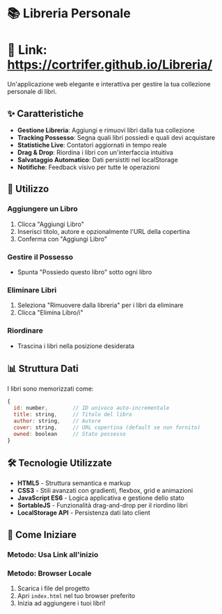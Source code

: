 # 📚 Libreria Personale
# 🔗 Link: https://cortrifer.github.io/Libreria/

Un'applicazione web elegante e interattiva per gestire la tua collezione personale di libri.

## ✨ Caratteristiche

- **Gestione Libreria**: Aggiungi e rimuovi libri dalla tua collezione
- **Tracking Possesso**: Segna quali libri possiedi e quali devi acquistare
- **Statistiche Live**: Contatori aggiornati in tempo reale
- **Drag & Drop**: Riordina i libri con un'interfaccia intuitiva
- **Salvataggio Automatico**: Dati persistiti nel localStorage
- **Notifiche**: Feedback visivo per tutte le operazioni

## 🎯 Utilizzo

### Aggiungere un Libro
1. Clicca "Aggiungi Libro"
2. Inserisci titolo, autore e opzionalmente l'URL della copertina
3. Conferma con "Aggiungi Libro"

### Gestire il Possesso
- Spunta "Possiedo questo libro" sotto ogni libro

### Eliminare Libri
1. Seleziona "Rimuovere dalla libreria" per i libri da eliminare
2. Clicca "Elimina Libro/i"

### Riordinare
- Trascina i libri nella posizione desiderata

## 📊 Struttura Dati

I libri sono memorizzati come:

```javascript
{
  id: number,        // ID univoco auto-incrementale
  title: string,     // Titolo del libro
  author: string,    // Autore
  cover: string,     // URL copertina (default se non fornito)
  owned: boolean     // Stato possesso
}
```

## 🛠 Tecnologie Utilizzate

- **HTML5** - Struttura semantica e markup
- **CSS3** - Stili avanzati con gradienti, flexbox, grid e animazioni
- **JavaScript ES6** - Logica applicativa e gestione dello stato
- **SortableJS** - Funzionalità drag-and-drop per il riordino libri
- **LocalStorage API** - Persistenza dati lato client

## 🚀 Come Iniziare

### Metodo: Usa Link all'inizio

### Metodo: Browser Locale

1. Scarica i file del progetto
2. Apri `index.html` nel tuo browser preferito
3. Inizia ad aggiungere i tuoi libri!
